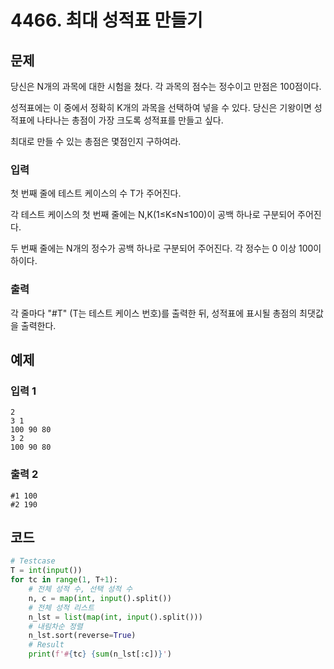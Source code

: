# 4466. 최대 성적표 만들기

## 문제

당신은 N개의 과목에 대한 시험을 쳤다. 각 과목의 점수는 정수이고 만점은 100점이다.

성적표에는 이 중에서 정확히 K개의 과목을 선택하여 넣을 수 있다. 당신은 기왕이면 성적표에 나타나는 총점이 가장 크도록 성적표를 만들고 싶다.

최대로 만들 수 있는 총점은 몇점인지 구하여라.



### 입력

첫 번째 줄에 테스트 케이스의 수 T가 주어진다.

각 테스트 케이스의 첫 번째 줄에는 N,K(1≤K≤N≤100)이 공백 하나로 구분되어 주어진다.

두 번째 줄에는 N개의 정수가 공백 하나로 구분되어 주어진다. 각 정수는 0 이상 100이하이다.

### 출력

각 줄마다 "#T" (T는 테스트 케이스 번호)를 출력한 뒤, 성적표에 표시될 총점의 최댓값을 출력한다.





## 예제

### 입력 1

```
2
3 1
100 90 80
3 2
100 90 80
```

### 출력 2

```
#1 100
#2 190
```





## 코드

```python
# Testcase
T = int(input())
for tc in range(1, T+1):
    # 전체 성적 수, 선택 성적 수
    n, c = map(int, input().split())
    # 전체 성적 리스트
    n_lst = list(map(int, input().split()))
    # 내림차순 정렬
    n_lst.sort(reverse=True)
    # Result
    print(f'#{tc} {sum(n_lst[:c])}')
```
